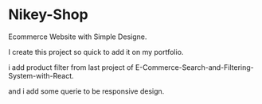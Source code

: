 # Nikey-Shop
Ecommerce Website with Simple Designe.

I create this project so quick to add it on my portfolio.

i add product filter from last project of E-Commerce-Search-and-Filtering-System-with-React.

and i add some querie to be responsive design.

